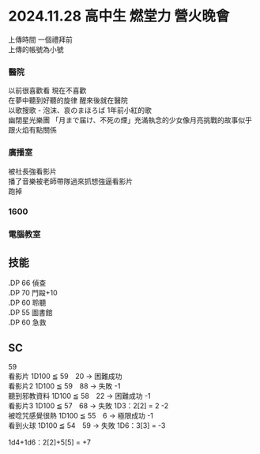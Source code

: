 # 2024.11.28 高中生 燃堂力 營火晚會
上傳時間 一個禮拜前  
上傳的帳號為小號  

### 醫院
以前很喜歡看 現在不喜歡  
在夢中聽到好聽的旋律 醒來後就在醫院  
以歌搜歌 - 泡沫、哀のまほろば 1年前小紅的歌  
幽閉星光樂團  「月まで届け、不死の煙」充滿執念的少女像月亮挑戰的故事似乎跟火焰有點關係  

### 廣播室
被社長強看影片  
播了音樂被老師帶隊過來抓想強逼看影片  
跑掉

### 1600 

### 電腦教室


## 技能  
.DP 66 偵查  
.DP 70 鬥毆+10  
.DP 60 聆聽    
.DP 55 圖書館    
.DP 60 急救    



## SC  
59  
看影片 1D100 ≦ 59　20 → 困難成功  
看影片2 1D100 ≦ 59　88 → 失敗 -1  
聽到邪教資料 1D100 ≦ 58　22 → 困難成功 -1  
看影片3 1D100 ≦ 57　68 → 失敗 1D3：2[2] = 2 -2  
被唸咒感覺很熱 1D100 ≦ 55　6 → 極限成功 -1  
看到火球 1D100 ≦ 54　59 → 失敗 1D6：3[3] = -3

1d4+1d6：2[2]+5[5] = +7